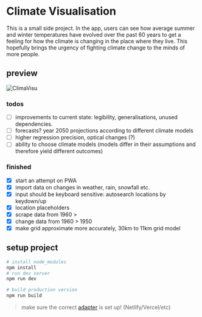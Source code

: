 # Climate Visualisation

This is a small side project. In the app, users can see how average summer and winter temperatures have evolved over the past 60 years to get a feeling for
how the climate is changing in the place where they live. This hopefully brings the urgency of fighting climate change to the minds of more people.

## preview
![ClimaVisu](https://media.giphy.com/media/NruBehLS74hrw0PRZ1/giphy-downsized-large.gif)
### todos
- [ ] improvements to current state: legibility, generalisations, unused dependencies.
- [ ] forecasts? year 2050 projections according to different climate models
- [ ] higher regression precision, optical changes (?)
- [ ] ability to choose climate models (models differ in their assumptions and therefore yield different outcomes)
### finished
- [x] start an attempt on PWA
- [x] import data on changes in weather, rain, snowfall etc.
- [x] input should be keyboard sensitive: autosearch locations by keydown/up
- [x] location placeholders
- [x] scrape data from 1960 >
- [x] change data from 1960 > 1950
- [x] make grid approximate more accurately, 30km to 11km grid model

## setup project

```bash
# install node_modules
npm install
# run dev server
npm run dev

# build production version
npm run build
```

> make sure the correct [adapter](https://kit.svelte.dev/docs/adapters) is set up! (Netlify/Vercel/etc)